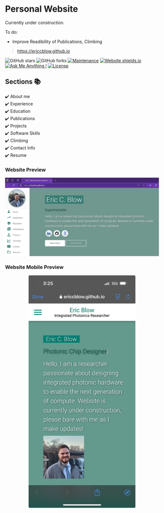 # Personal Website

Currently under construction.

To do: 
-  Improve Readibility of Publications, Climbing

> https://ericcblow.github.io

![GitHub stars](https://img.shields.io/github/stars/ericcblow/ericcblow.github.io) 
![GitHub forks](https://img.shields.io/github/forks/ericcblow/ericcblow.github.io)
[![Maintenance](https://img.shields.io/badge/maintained-yes-green.svg)](https://github.com/ericcblow/ericcblow.github.io/commits/master)
[![Website shields.io](https://img.shields.io/badge/website-up-yellow)](http://ericcblow.github.io/)
[![Ask Me Anything !](https://img.shields.io/badge/ask%20me-linkedin-1abc9c.svg)](https://www.linkedin.com/in/ericcblow/)
[![License](http://img.shields.io/:license-mit-blue.svg?style=flat-square)](http://badges.mit-license.org)

## Sections 📚
✔️ About me \
✔️ Experience \
✔️ Education \
✔️ Publications \
✔️ Projects \
✔️ Software Skills \
✔️ Climbing \
✔️ Contact Info \
✔️ Resume

### Website Preview
<p align="center"> 
  <kbd>
    <a href="https://ericcblow.github.io" target="_blank"><img src="/examples/preview.JPG">
  </a>
  </kbd>
</p>


### Website Mobile Preview
<p align="center"> 
  <kbd>
    <a href="https://ericcblow.github.io" target="_blank">
      <img src="/examples/mobile_preview.jpg" style="width:350px;">
    </a>
  </kbd>
</p>